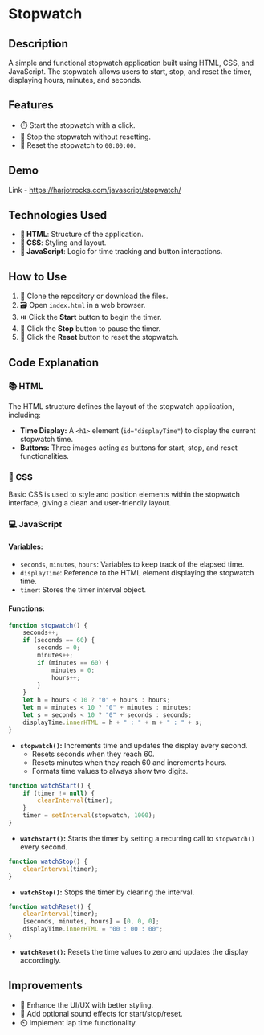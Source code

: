 # Stopwatch

## Description
A simple and functional stopwatch application built using HTML, CSS, and JavaScript. The stopwatch allows users to start, stop, and reset the timer, displaying hours, minutes, and seconds.

## Features
- ⏱️ Start the stopwatch with a click.
- 🛑 Stop the stopwatch without resetting.
- 🔄 Reset the stopwatch to `00:00:00`.

## Demo
Link - https://harjotrocks.com/javascript/stopwatch/

## Technologies Used
- **📝 HTML**: Structure of the application.
- **🎨 CSS**: Styling and layout.
- **🤖 JavaScript**: Logic for time tracking and button interactions.

## How to Use
1. 📂 Clone the repository or download the files.
2. 🗃️ Open `index.html` in a web browser.
3. ⏯️ Click the **Start** button to begin the timer.
4. 🛑 Click the **Stop** button to pause the timer.
5. 🔄 Click the **Reset** button to reset the stopwatch.

## Code Explanation
### 📚 HTML
The HTML structure defines the layout of the stopwatch application, including:
- **Time Display:** A `<h1>` element (`id="displayTime"`) to display the current stopwatch time.
- **Buttons:** Three images acting as buttons for start, stop, and reset functionalities.

### 🎨 CSS
Basic CSS is used to style and position elements within the stopwatch interface, giving a clean and user-friendly layout.

### 💻 JavaScript
#### Variables:
- `seconds`, `minutes`, `hours`: Variables to keep track of the elapsed time.
- `displayTime`: Reference to the HTML element displaying the stopwatch time.
- `timer`: Stores the timer interval object.

#### Functions:
```javascript
function stopwatch() {
    seconds++;
    if (seconds == 60) {
        seconds = 0;
        minutes++;
        if (minutes == 60) {
            minutes = 0;
            hours++;
        }
    }
    let h = hours < 10 ? "0" + hours : hours;
    let m = minutes < 10 ? "0" + minutes : minutes;
    let s = seconds < 10 ? "0" + seconds : seconds;
    displayTime.innerHTML = h + " : " + m + " : " + s;
}
```
- **`stopwatch()`:** Increments time and updates the display every second.
  - Resets seconds when they reach 60.
  - Resets minutes when they reach 60 and increments hours.
  - Formats time values to always show two digits.

```javascript
function watchStart() {
    if (timer != null) {
        clearInterval(timer);
    }
    timer = setInterval(stopwatch, 1000);
}
```
- **`watchStart()`:** Starts the timer by setting a recurring call to `stopwatch()` every second.

```javascript
function watchStop() {
    clearInterval(timer);
}
```
- **`watchStop()`:** Stops the timer by clearing the interval.

```javascript
function watchReset() {
    clearInterval(timer);
    [seconds, minutes, hours] = [0, 0, 0];
    displayTime.innerHTML = "00 : 00 : 00";
}
```
- **`watchReset()`:** Resets the time values to zero and updates the display accordingly.


## Improvements
- 🌟 Enhance the UI/UX with better styling.
- 🔔 Add optional sound effects for start/stop/reset.
- ⏲️ Implement lap time functionality.



